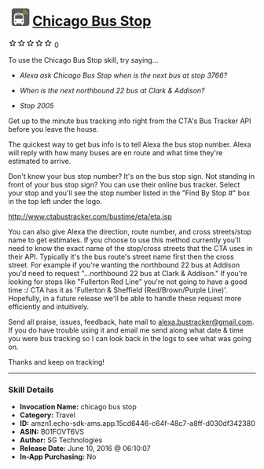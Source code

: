 # &nbsp;<img src="skill_icon" alt="Chicago Bus Stop icon" width="36"> [Chicago Bus Stop](http://alexa.amazon.com/#skills/amzn1.echo-sdk-ams.app.15cd6446-c64f-48c7-a8ff-d030df342380)
![0 stars](../../images/ic_star_border_black_18dp_1x.png)![0 stars](../../images/ic_star_border_black_18dp_1x.png)![0 stars](../../images/ic_star_border_black_18dp_1x.png)![0 stars](../../images/ic_star_border_black_18dp_1x.png)![0 stars](../../images/ic_star_border_black_18dp_1x.png) 0

To use the Chicago Bus Stop skill, try saying...

* *Alexa ask Chicago Bus Stop when is the next bus at stop 3766?*

* *When is the next northbound 22 bus at Clark & Addison?*

* *Stop 2005*

Get up to the minute bus tracking info right from the CTA's Bus Tracker API before you leave the house.

The quickest way to get bus info is to tell Alexa the bus stop number.  Alexa will reply with how many buses are en route and what time they're estimated to arrive.  

Don't know your bus stop number?  It's on the bus stop sign.  Not standing in front of your bus stop sign?  You can use their online bus tracker.  Select your stop and you'll see the stop number listed in the "Find By Stop #" box in the top left under the logo.

http://www.ctabustracker.com/bustime/eta/eta.jsp

You can also give Alexa the direction, route number, and cross streets/stop name to get estimates.  If you choose to use this method currently you'll need to know the exact name of the stop/cross streets that the CTA uses in their API.  Typically it's the bus route's street name first then the cross street.  For example if you're wanting the northbound 22 bus at Addison you'd need to request "...northbound 22 bus at Clark & Addison."  If you're looking for stops like "Fullerton Red Line" you're not going to have a good time :/ CTA has it as 'Fullerton & Sheffield (Red/Brown/Purple Line)'.  Hopefully, in a future release we'll be able to handle these request more efficiently and intuitively.


Send all praise, issues, feedback, hate mail to alexa.bustracker@gmail.com.  If you do have trouble using it and email me send along what date & time you were bus tracking so I can look back in the logs to see what was going on.

Thanks and keep on tracking!

***

### Skill Details

* **Invocation Name:** chicago bus stop
* **Category:** Travel
* **ID:** amzn1.echo-sdk-ams.app.15cd6446-c64f-48c7-a8ff-d030df342380
* **ASIN:** B01FOVT6VS
* **Author:** SG Technologies
* **Release Date:** June 10, 2016 @ 06:10:07
* **In-App Purchasing:** No
